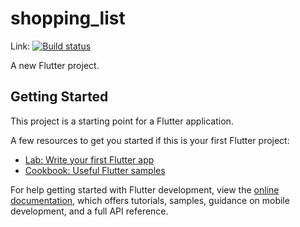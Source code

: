 # shopping_list

Link: [![Build status](https://build.appcenter.ms/v0.1/apps/e142de02-6503-4ef3-9e6e-f93101d9cd56/branches/main/badge)](https://appcenter.ms)

A new Flutter project.

## Getting Started

This project is a starting point for a Flutter application.

A few resources to get you started if this is your first Flutter project:

- [Lab: Write your first Flutter app](https://docs.flutter.dev/get-started/codelab)
- [Cookbook: Useful Flutter samples](https://docs.flutter.dev/cookbook)

For help getting started with Flutter development, view the
[online documentation](https://docs.flutter.dev/), which offers tutorials,
samples, guidance on mobile development, and a full API reference.
